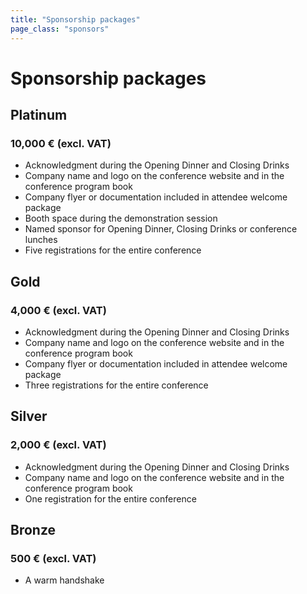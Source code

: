```yaml
---
title: "Sponsorship packages"
page_class: "sponsors"
---
```


# Sponsorship packages

## <span class="platinum">Platinum</span>

### <span class="amount">10,000 € (excl. VAT)</span>

* Acknowledgment during the Opening Dinner and Closing Drinks
* Company name and logo on the conference website and in the conference program book
* Company flyer or documentation included in attendee welcome package
* Booth space during the demonstration session
* Named sponsor for Opening Dinner, Closing Drinks or conference lunches
* Five registrations for the entire conference

## <span class="gold">Gold</span>

### <span class="amount">4,000 € (excl. VAT)</span>

* Acknowledgment during the Opening Dinner and Closing Drinks
* Company name and logo on the conference website and in the conference program book
* Company flyer or documentation included in attendee welcome package
* Three registrations for the entire conference

## <span class="silver">Silver</span>

### <span class="amount">2,000 € (excl. VAT)</span>

* Acknowledgment during the Opening Dinner and Closing Drinks
* Company name and logo on the conference website and in the conference program book
* One registration for the entire conference

## <span class="bronze">Bronze</span>

### <span class="amount">500 € (excl. VAT)</span>

* A warm handshake